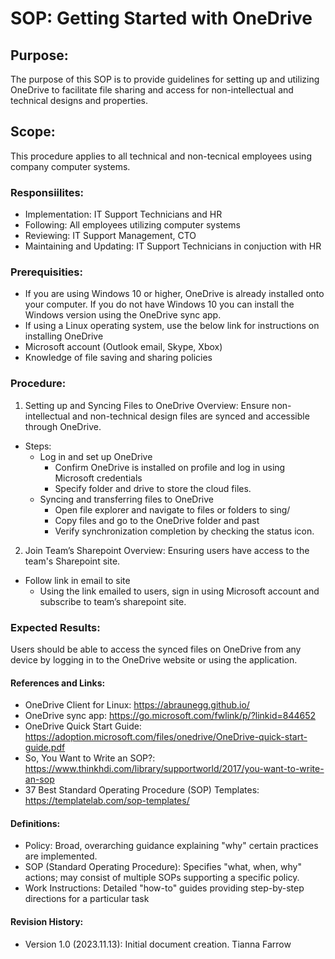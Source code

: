 # SOP: Getting Started with OneDrive 

## Purpose: 
The purpose of this SOP is to provide guidelines for setting up and utilizing OneDrive to facilitate file sharing and access for non-intellectual and technical designs and properties. 

## Scope: 
This procedure applies to all technical and non-tecnical employees using company computer systems. 

### Responsiilites: 
- Implementation: IT Support Technicians and HR
- Following: All employees utilizing computer systems
- Reviewing: IT Support Management, CTO
- Maintaining and Updating: IT Support Technicians in conjuction with HR

### Prerequisities: 
- If you are using Windows 10 or higher, OneDrive is already installed onto your computer. If you do not have Windows 10 you can install the Windows version using the OneDrive sync app.
- If using a Linux operating system, use the below link for instructions on installing OneDrive
- Microsoft account (Outlook email, Skype, Xbox)
- Knowledge of file saving and sharing policies

### Procedure: 
1. Setting up and Syncing Files to OneDrive
Overview: Ensure non-intellectual and non-technical design files are synced and accessible through OneDrive.
  - Steps:
    - Log in and set up OneDrive
      - Confirm OneDrive is installed on profile and log in using Microsoft credentials
      - Specify folder and drive to store the cloud files.
    - Syncing and transferring files to OneDrive
      - Open file explorer and navigate to files or folders to sing/
      - Copy files and go to the OneDrive folder and past
      - Verify synchronization completion by checking the status icon.
2. Join Team’s Sharepoint
Overview: Ensuring users have access to the team's Sharepoint site.
  - Follow link in email to site
    - Using the link emailed to users, sign in using Microsoft account and subscribe to team’s sharepoint site.

### Expected Results: 
  Users should be able to access the synced files on OneDrive from any device by logging in to the OneDrive website or using the application.

#### References and Links: 
- OneDrive Client for Linux: https://abraunegg.github.io/
- OneDrive sync app: https://go.microsoft.com/fwlink/p/?linkid=844652
- OneDrive Quick Start Guide: https://adoption.microsoft.com/files/onedrive/OneDrive-quick-start-guide.pdf
- So, You Want to Write an SOP?: https://www.thinkhdi.com/library/supportworld/2017/you-want-to-write-an-sop
- 37 Best Standard Operating Procedure (SOP) Templates: https://templatelab.com/sop-templates/

#### Definitions:
- Policy: Broad, overarching guidance explaining "why" certain practices are implemented.
- SOP (Standard Operating Procedure): Specifies "what, when, why" actions; may consist of multiple SOPs supporting a specific policy.
- Work Instructions: Detailed "how-to" guides providing step-by-step directions for a particular task

#### Revision History:
- Version 1.0 (2023.11.13): Initial document creation. Tianna Farrow

